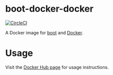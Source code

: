 # boot-docker-docker
[![CircleCI](https://circleci.com/gh/ags799/boot-docker-docker.svg?style=shield&circle-token=672bec5e06287fcf240552b05ae06b9eef9e921d)](https://circleci.com/gh/ags799/boot-docker-docker)

A Docker image for [boot](http://boot-clj.com/) and
[Docker](https://www.docker.com/).

# Usage
Visit the [Docker Hub page](https://hub.docker.com/r/ags799/boot-docker/) for
usage instructions.
